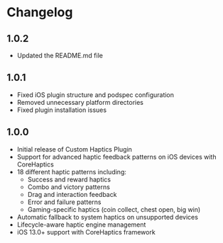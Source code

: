 # Changelog

## 1.0.2

* Updated the README.md file

## 1.0.1

* Fixed iOS plugin structure and podspec configuration
* Removed unnecessary platform directories 
* Fixed plugin installation issues

## 1.0.0

* Initial release of Custom Haptics Plugin
* Support for advanced haptic feedback patterns on iOS devices with CoreHaptics
* 18 different haptic patterns including:
  - Success and reward haptics
  - Combo and victory patterns  
  - Drag and interaction feedback
  - Error and failure patterns
  - Gaming-specific haptics (coin collect, chest open, big win)
* Automatic fallback to system haptics on unsupported devices
* Lifecycle-aware haptic engine management
* iOS 13.0+ support with CoreHaptics framework